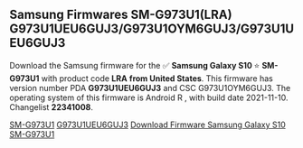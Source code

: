 <h2>Samsung Firmwares SM-G973U1(LRA) G973U1UEU6GUJ3/G973U1OYM6GUJ3/G973U1UEU6GUJ3</h2>
Download the Samsung firmware for the ✅ <strong>Samsung Galaxy S10 </strong> ⭐ <strong>SM-G973U1</strong> with product code <strong>LRA</strong> <strong> from United States</strong>. This firmware has version number PDA <strong>G973U1UEU6GUJ3</strong> and CSC G973U1OYM6GUJ3. The operating system of this firmware is Android R , with build date 2021-11-10. Changelist <strong>22341008</strong>.


[SM-G973U1](https://samfirm.shop/samsung/model/SM-G973U1)
[G973U1UEU6GUJ3](https://samfirm.shop/samsung/pda/G973U1UEU6GUJ3)
[Download Firmware Samsung Galaxy S10 SM-G973U1](https://samfirm.shop/samsung/firmware/473407)
